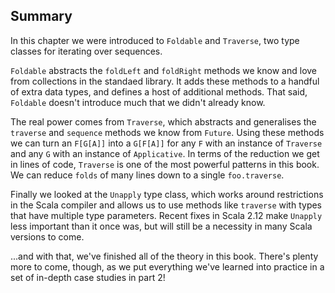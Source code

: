 ## Summary

In this chapter we were introduced to `Foldable` and `Traverse`,
two type classes for iterating over sequences.

`Foldable` abstracts
the `foldLeft` and `foldRight` methods we know and love 
from collections in the standaed library.
It adds these methods to a handful of extra data types,
and defines a host of additional methods.
That said, `Foldable` doesn't introduce much
that we didn't already know.

The real power comes from `Traverse`,
which abstracts and generalises 
the `traverse` and `sequence` methods we know from `Future`.
Using these methods we can turn an `F[G[A]]` into a `G[F[A]]`
for any `F` with an instance of `Traverse`
and any `G` with an instance of `Applicative`.
In terms of the reduction we get in lines of code,
`Traverse` is one of the most powerful patterns in this book.
We can reduce `folds` of many lines down to a single `foo.traverse`.

Finally we looked at the `Unapply` type class,
which works around restrictions in the Scala compiler
and allows us to use methods like `traverse`
with types that have multiple type parameters.
Recent fixes in Scala 2.12 make `Unapply`
less important than it once was,
but will still be a necessity in many Scala versions to come.

...and with that, 
we've finished all of the theory in this book.
There's plenty more to come, though,
as we put everything we've learned into practice
in a set of in-depth case studies in part 2!